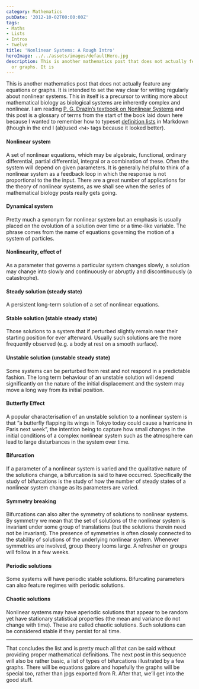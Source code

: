 ```yaml
---
category: Mathematics
pubDate: '2012-10-02T00:00:00Z'
tags:
- Maths
- Lists
- Intros
- Twelve
title: 'Nonlinear Systems: A Rough Intro'
heroImage: ../../assets/images/defaultHero.jpg
description: This is another mathematics post that does not actually feature any equations
  or graphs. It is
---
```

This is another mathematics post that does not actually feature any equations or graphs. It is intended to set the way clear for writing regularly about nonlinear systems. This in itself is a precursor to writing more about mathematical biology as biological systems are inherently complex and nonlinear. I am reading [P. G. Drazin’s textbook on Nonlinear Systems](http://www.amazon.co.uk/Nonlinear-Systems-Cambridge-Applied-Mathematics/dp/0521406684/ref=sr_1_1?ie=UTF8&qid=1349212296&sr=8-1) and this post is a glossary of terms from the start of the book laid down here because I wanted to remember how to typeset [definition lists](http://www.w3schools.com/tags/tag_dl.asp) in Markdown (though in the end I (ab)used `<h4>` tags because it looked better).

#### Nonlinear system

A set of nonlinear equations, which may be algebraic, functional, ordinary differential, partial differential, integral or a combination of these. Often the system will depend on given parameters. It is generally helpful to think of a nonlinear system as a feedback loop in which the response is not proportional to the the input. There are a great number of applications for the theory of nonlinear systems, as we shall see when the series of mathematical biology posts really gets going.

#### Dynamical system

Pretty much a synonym for nonlinear system but an emphasis is usually placed on the evolution of a solution over time or a time-like variable. The phrase comes from the name of equations governing the motion of a system of particles.

#### Nonlinearity, effect of

As a parameter that governs a particular system changes slowly, a solution may change into slowly and continuously or abruptly and discontinuously (a catastrophe).

#### Steady solution (steady state)

A persistent long-term solution of a set of nonlinear equations.

#### Stable solution (stable steady state)

Those solutions to a system that if perturbed slightly remain near their starting position for ever afterward. Usually such solutions are the more frequently observed (e.g. a body at rest on a smooth surface). 

#### Unstable solution (unstable steady state)

Some systems can be perturbed from rest and not respond in a predictable fashion. The long term behaviour of an unstable solution will depend significantly on the nature of the initial displacement and the system may move a long way from its initial position. 

#### Butterfly Effect

A popular characterisation of an unstable solution to a nonlinear system is that “a butterfly flapping its wings in Tokyo today could cause a hurricane in Paris next week”, the intention being to capture how small changes in the initial conditions of a complex nonlinear system such as the atmosphere can lead to large disturbances in the system over time.

#### Bifurcation

If a parameter of a nonlinear system is varied and the qualitative nature of the solutions change, a bifurcation is said to have occurred. Specifically the study of bifurcations is the study of how the number of steady states of a nonlinear system change as its parameters are varied.

#### Symmetry breaking

Bifurcations can also alter the symmetry of solutions to nonlinear systems. By symmetry we mean that the set of solutions of the nonlinear system is invariant under some group of translations (but the solutions therein need not be invariant). The presence of symmetries is often closely connected to the stability of solutions of the underlying nonlinear system. Whenever symmetries are involved, group theory looms large. A refresher on groups will follow in a few weeks.

#### Periodic solutions

Some systems will have periodic stable solutions. Bifurcating parameters can also feature regimes with periodic solutions.

#### Chaotic solutions

Nonlinear systems may have aperiodic solutions that appear to be random yet have stationary statistical properties (the mean and variance do not change with time). These are called chaotic solutions. Such solutions can be considered stable if they persist for all time.

***

That concludes the list and is pretty much all that can be said without providing proper mathematical definitions. The next post in this sequence will also be rather basic, a list of types of bifurcations illustrated by a few graphs. There will be equations galore and hopefully the graphs will be special too, rather than jpgs exported from R. After that, we’ll get into the good stuff.